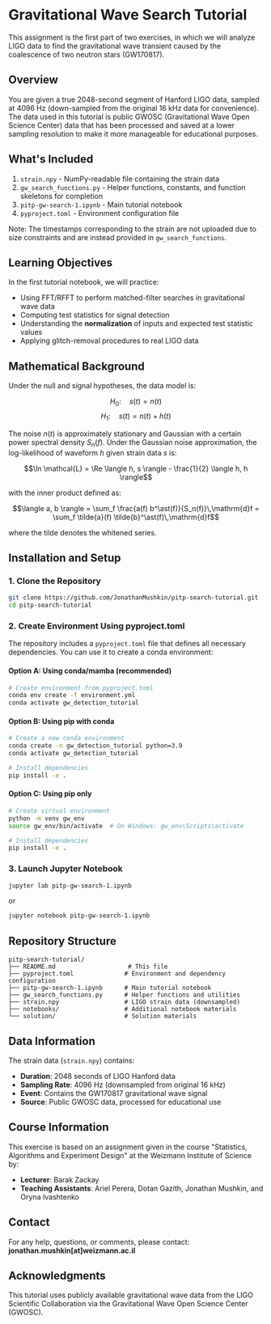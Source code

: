 # Gravitational Wave Search Tutorial

This assignment is the first part of two exercises, in which we will analyze LIGO data to find the gravitational wave transient caused by the coalescence of two neutron stars (GW170817).

## Overview

You are given a true 2048-second segment of Hanford LIGO data, sampled at 4096 Hz (down-sampled from the original 16 kHz data for convenience). The data used in this tutorial is public GWOSC (Gravitational Wave Open Science Center) data that has been processed and saved at a lower sampling resolution to make it more manageable for educational purposes.

## What's Included

1. `strain.npy` - NumPy-readable file containing the strain data
2. `gw_search_functions.py` - Helper functions, constants, and function skeletons for completion
3. `pitp-gw-search-1.ipynb` - Main tutorial notebook
4. `pyproject.toml` - Environment configuration file

Note: The timestamps corresponding to the strain are not uploaded due to size constraints and are instead provided in `gw_search_functions`.

## Learning Objectives

In the first tutorial notebook, we will practice:

- Using FFT/RFFT to perform matched-filter searches in gravitational wave data
- Computing test statistics for signal detection
- Understanding the **normalization** of inputs and expected test statistic values
- Applying glitch-removal procedures to real LIGO data

## Mathematical Background

Under the null and signal hypotheses, the data model is:

$$H_0: \quad s(t) = n(t)$$
$$H_1: \quad s(t) = n(t) + h(t)$$

The noise $n(t)$ is approximately stationary and Gaussian with a certain power spectral density $S_n(f)$. Under the Gaussian noise approximation, the log-likelihood of waveform $h$ given strain data $s$ is:

$$\ln \mathcal{L} = \Re \langle h, s \rangle - \frac{1}{2} \langle h, h \rangle$$

with the inner product defined as:

$$\langle a, b \rangle = \sum_f \frac{a(f) b^\ast(f)}{S_n(f)}\,\mathrm{d}f = \sum_f \tilde{a}(f) \tilde{b}^\ast(f)\,\mathrm{d}f$$

where the tilde denotes the whitened series.

## Installation and Setup

### 1. Clone the Repository

```bash
git clone https://github.com/JonathanMushkin/pitp-search-tutorial.git
cd pitp-search-tutorial
```

### 2. Create Environment Using pyproject.toml

The repository includes a `pyproject.toml` file that defines all necessary dependencies. You can use it to create a conda environment:

#### Option A: Using conda/mamba (recommended)

```bash
# Create environment from pyproject.toml
conda env create -f environment.yml
conda activate gw_detection_tutorial
```

#### Option B: Using pip with conda

```bash
# Create a new conda environment
conda create -n gw_detection_tutorial python=3.9
conda activate gw_detection_tutorial

# Install dependencies
pip install -e .
```

#### Option C: Using pip only

```bash
# Create virtual environment
python -m venv gw_env
source gw_env/bin/activate  # On Windows: gw_env\Scripts\activate

# Install dependencies
pip install -e .
```

### 3. Launch Jupyter Notebook

```bash
jupyter lab pitp-gw-search-1.ipynb
```

or

```bash
jupyter notebook pitp-gw-search-1.ipynb
```

## Repository Structure

```
pitp-search-tutorial/
├── README.md                    # This file
├── pyproject.toml              # Environment and dependency configuration
├── pitp-gw-search-1.ipynb      # Main tutorial notebook
├── gw_search_functions.py      # Helper functions and utilities
├── strain.npy                  # LIGO strain data (downsampled)
├── notebooks/                  # Additional notebook materials
└── solution/                   # Solution materials
```

## Data Information

The strain data (`strain.npy`) contains:
- **Duration**: 2048 seconds of LIGO Hanford data
- **Sampling Rate**: 4096 Hz (downsampled from original 16 kHz)
- **Event**: Contains the GW170817 gravitational wave signal
- **Source**: Public GWOSC data, processed for educational use

## Course Information

This exercise is based on an assignment given in the course "Statistics, Algorithms and Experiment Design" at the Weizmann Institute of Science by:

- **Lecturer**: Barak Zackay
- **Teaching Assistants**: Ariel Perera, Dotan Gazith, Jonathan Mushkin, and Oryna Ivashtenko

## Contact

For any help, questions, or comments, please contact:
**jonathan.mushkin[at]weizmann.ac.il**

## Acknowledgments

This tutorial uses publicly available gravitational wave data from the LIGO Scientific Collaboration via the Gravitational Wave Open Science Center (GWOSC). 
